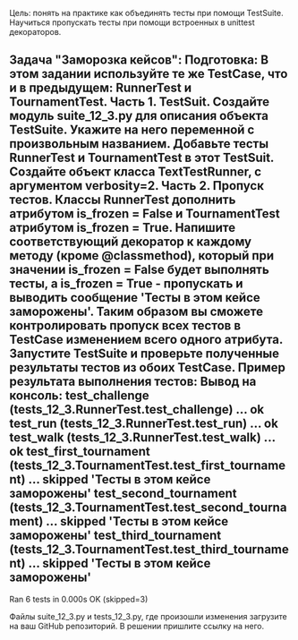 Цель: понять на практике как объединять тесты при помощи TestSuite. 
Научиться пропускать тесты при помощи встроенных в unittest декораторов.

Задача "Заморозка кейсов":
Подготовка:
В этом задании используйте те же TestCase, что и в предыдущем: RunnerTest и TournamentTest.
Часть 1. TestSuit.
Создайте модуль suite_12_3.py для описания объекта TestSuite. Укажите на него переменной с произвольным названием.
Добавьте тесты RunnerTest и TournamentTest в этот TestSuit.
Создайте объект класса TextTestRunner, с аргументом verbosity=2.
Часть 2. Пропуск тестов.
Классы RunnerTest дополнить атрибутом is_frozen = False и TournamentTest атрибутом is_frozen = True.
Напишите соответствующий декоратор к каждому методу (кроме @classmethod), 
который при значении is_frozen = False будет выполнять тесты, 
а is_frozen = True - пропускать и выводить сообщение 'Тесты в этом кейсе заморожены'.
Таким образом вы сможете контролировать пропуск всех тестов в TestCase изменением всего одного атрибута.
Запустите TestSuite и проверьте полученные результаты тестов из обоих TestCase.
Пример результата выполнения тестов:
Вывод на консоль:
test_challenge (tests_12_3.RunnerTest.test_challenge) ... ok
test_run (tests_12_3.RunnerTest.test_run) ... ok
test_walk (tests_12_3.RunnerTest.test_walk) ... ok
test_first_tournament (tests_12_3.TournamentTest.test_first_tournament) ... skipped 'Тесты в этом кейсе заморожены'
test_second_tournament (tests_12_3.TournamentTest.test_second_tournament) ... skipped 'Тесты в этом кейсе заморожены'
test_third_tournament (tests_12_3.TournamentTest.test_third_tournament) ... skipped 'Тесты в этом кейсе заморожены'
----------------------------------------------------------------------
Ran 6 tests in 0.000s OK (skipped=3)

Файлы suite_12_3.py и tests_12_3.py, где произошли изменения загрузите на ваш GitHub репозиторий. 
В решении пришлите ссылку на него.

